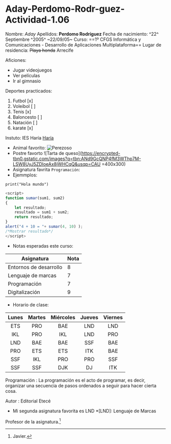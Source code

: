 # Aday-Perdomo-Rodr-guez-Actividad-1.06

Nombre: *Aday*
Apellidos: **Perdomo Rodríguez**
Fecha de nacimiento: ^22^ Septiembre ^2005^ ~22/09/05~
Curso: ==1º CFGS Informática y Comunicaciones - Desarrollo de Aplicaciones Multiplataforma==
Lugar de residencia: ~~Playa honda~~ Arrecife

Aficiones: 
- Jugar videojuegos
- Ver películas
- Ir al gimnasio

 Deportes practicados:
1. Futbol [x]
2. Voleibol [ ]
3. Tenis [x]
4. Baloncesto [ ]
5. Natación [ ]
6. karate [x]

Instuto: IES Haría [Haría](https://www3.gobiernodecanarias.org/medusa/edublog/iesharia/)
- Animal favorito: ![Perezoso](https://static.nationalgeographicla.com/files/styles/image_3200/public/01-sloth-energy-nationalgeographic_1046424.jpg?w=1900&h=1267)
- Postre favorto ![Tarta de queso](https://encrypted-tbn0.gstatic.com/images?q=tbn:ANd9GcQNP4fM3WThp7M-LSW8UyJ5ZDloeAx8jWHCqQ&usqp=CAU =400x300)
- Asignatura favrita `Programación`:
 - Ejemmplos:
```
print("Hola mundo")
```
```javascript
<script>
function sumar(sum1, sum2)
{
    let resultado;
    resultado = sum1 + sum2;
    return resultado;
}
alert("4 + 10 = "+ sumar(4, 10) );
/*Mostrar resultado*/
</script>
```
- Notas esperadas este curso:

Asignatura             | Nota
-----------------------| -----
Entornos de desarrollo | 8
Lenguaje de marcas     | 7
Programación           | 7
Digitalización         | 9

- Horario de clase:

| Lunes | Martes | Miércoles | Jueves | Viernes |
|:-----:|:------:|:---------:|:------:|:-------:|
|  ETS  | PRO    |    BAE    | LND    | LND     |
|  IKL  | PRO    |    IKL    | LND    | PRO     |
|  LND  | BAE    |    BAE    | SSF    | BAE     |
|  PRO  | ETS    |    ETS    | ITK    | BAE     |
|  SSF  | IKL    |    PRO    | PRO    | SSF     |
|  SSF  | SSF    |    DJK    | DJ     | ITK     |


Programación
: La programación es el acto de programar, es decir, organizar una secuencia de pasos ordenados a seguir para hacer cierta cosa.

Autor
: Editorial Etecé

- Mi segunda asignatura favorita es LND
*[LND]: Lenguaje de Marcas

Profesor de la asignatura.[^1]

[^1]: Javier.

























